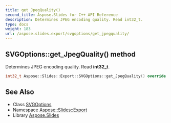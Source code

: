 ```yaml
---
title: get_JpegQuality()
second_title: Aspose.Slides for C++ API Reference
description: Determines JPEG encoding quality. Read int32_t.
type: docs
weight: 183
url: /aspose.slides.export/svgoptions/get_jpegquality/
---
```

## SVGOptions::get_JpegQuality() method


Determines JPEG encoding quality. Read **int32_t**.

```cpp
int32_t Aspose::Slides::Export::SVGOptions::get_JpegQuality() override
```

## See Also

* Class [SVGOptions](../)
* Namespace [Aspose::Slides::Export](../../)
* Library [Aspose.Slides](../../../)